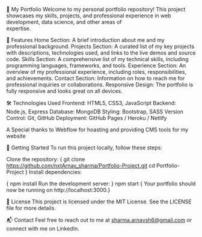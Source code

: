 📁 My Portfolio
  Welcome to my personal portfolio repository! This project showcases my skills, projects, and professional experience in web development, data science, and other areas of     
   expertise.

🌟 Features
  Home Section: A brief introduction about me and my professional background.
  Projects Section: A curated list of my key projects with descriptions, technologies used, and links to the live demos and source code.
  Skills Section: A comprehensive list of my technical skills, including programming languages, frameworks, and tools.
  Experience Section: An overview of my professional experience, including roles, responsibilities, and achievements.
  Contact Section: Information on how to reach me for professional inquiries or collaborations.
  Responsive Design: The portfolio is fully responsive and looks great on all devices.
  
🛠️ Technologies Used
  Frontend: HTML5, CSS3, JavaScript
  Backend: Node.js, Express
  Database: MongoDB
  Styling: Bootstrap, SASS
  Version Control: Git, GitHub
  Deployment: GitHub Pages / Heroku / Netlify
  
  A Special thanks to Webflow for hoasting and providing CMS tools for my website

  
🚀 Getting Started
  To run this project locally, follow these steps:

  Clone the repository:
{
  git clone https://github.com/nxtArnav_sharma/Portfolio-Project.git
  cd Portfolio-Project 
  }
  Install dependencies:

 { npm install
  Run the development server:
}
  npm start
 { Your portfolio should now be running on http://localhost:3000.}

📄 License
This project is licensed under the MIT License. See the LICENSE file for more details.

📬 Contact
Feel free to reach out to me at sharma.arnavsh6@gmail.com or connect with me on LinkedIn.
